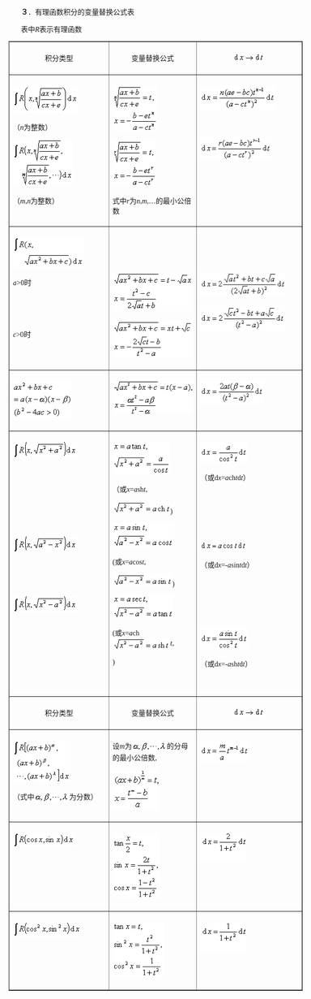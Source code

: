 <div class=Section1>
<p><span lang=EN-US style='font-family:宋体_GB2312'>&nbsp;&nbsp;&nbsp;&nbsp;&nbsp;&nbsp; </span><b><span
lang=ZH-CN style='font-family:宋体_GB2312'>３</span></b><span lang=ZH-CN
style='font-family:宋体_GB2312'>．有理函数积分的变量替换公式表</span></p>
<p><span lang=EN-US style='font-family:宋体_GB2312'>&nbsp;&nbsp;&nbsp;&nbsp;&nbsp;&nbsp; </span><span
lang=ZH-CN style='font-family:宋体_GB2312'>表中</span><i><span lang=EN-US
style='font-family:仿宋体'>R</span></i><span lang=ZH-CN style='font-family:宋体_GB2312'>表示有理函数</span></p>
<div align=right>
<table class=MsoNormalTable border=1 cellspacing=1 cellpadding=0 width=581
 style='width:435.75pt'>
 <tr style='height:22.5pt'>
  <td width="34%" valign=top style='width:34.0%;padding:5.25pt 5.25pt 5.25pt 5.25pt;
  height:22.5pt'>
  <p align=center style='text-align:center'><span lang=ZH-CN style='font-family:
  宋体_GB2312'>积分类型</span><span lang=ZH-CN> </span></p>
  </td>
  <td width="30%" valign=top style='width:30.0%;padding:5.25pt 5.25pt 5.25pt 5.25pt;
  height:22.5pt'>
  <p align=center style='text-align:center'><span lang=ZH-CN style='font-family:
  宋体_GB2312'>变量替换公式</span><span lang=ZH-CN> </span></p>
  </td>
  <td width="36%" valign=top style='width:36.0%;padding:5.25pt 5.25pt 5.25pt 5.25pt;
  height:22.5pt'>
  <p align=center style='text-align:center'><span lang=EN-US style='font-family:
  仿宋体'><img width=62 height=18 src="res/17e9d95da129bdd93c34fb6cc6aaaa52_5504_files/Image2953.gif"></span></p>
  </td>
 </tr>
 <tr style='height:22.5pt'>
  <td width="34%" valign=top style='width:34.0%;padding:5.25pt 5.25pt 5.25pt 5.25pt;
  height:22.5pt'>
  <p><span lang=EN-US style='font-family:仿宋体'><img width=128 height=53
  src="res/17e9d95da129bdd93c34fb6cc6aaaa52_5504_files/Image2954.gif"></span></p>
  <p><span lang=ZH-CN style='font-family:宋体_GB2312'>（</span><i><span
  lang=EN-US style='font-family:仿宋体'>n</span></i><span lang=ZH-CN
  style='font-family:宋体_GB2312'>为整数）</span></p>
  <p><span lang=EN-US style='font-family:仿宋体'><img width=118 height=93
  src="res/17e9d95da129bdd93c34fb6cc6aaaa52_5504_files/Image2955.gif"></span></p>
  <p><span lang=ZH-CN style='font-family:宋体_GB2312'>（</span><i><span
  lang=EN-US style='font-family:仿宋体'>m</span></i><span lang=EN-US
  style='font-family:宋体_GB2312'>,</span><i><span lang=EN-US style='font-family:
  仿宋体'>n</span></i><span lang=ZH-CN style='font-family:宋体_GB2312'>为整数）</span><span
  lang=ZH-CN> </span></p>
  </td>
  <td width="30%" valign=top style='width:30.0%;padding:5.25pt 5.25pt 5.25pt 5.25pt;
  height:22.5pt'>
  <p><span lang=EN-US style='font-family:仿宋体'><img width=88 height=90
  src="res/17e9d95da129bdd93c34fb6cc6aaaa52_5504_files/Image2956.gif"></span></p>
  <p><span lang=EN-US style='font-family:仿宋体'><img width=86 height=90
  src="res/17e9d95da129bdd93c34fb6cc6aaaa52_5504_files/Image2957.gif"></span></p>
  <p><span lang=ZH-CN style='font-family:宋体_GB2312'>式中</span><i><span
  lang=EN-US style='font-family:仿宋体'>r</span></i><span lang=ZH-CN
  style='font-family:宋体_GB2312'>为</span><i><span lang=EN-US style='font-family:
  仿宋体'>n</span></i><span lang=EN-US style='font-family:宋体_GB2312'>,</span><i><span
  lang=EN-US style='font-family:仿宋体'>m</span></i><i><span lang=EN-US
  style='font-family:宋体_GB2312'>,</span></i><span lang=ZH-CN style='font-family:
  宋体_GB2312'>…的最小公倍数</span><span lang=ZH-CN> </span></p>
  </td>
  <td width="36%" valign=top style='width:36.0%;padding:5.25pt 5.25pt 5.25pt 5.25pt;
  height:22.5pt'>
  <p><span lang=EN-US style='font-family:仿宋体'><img width=148 height=48
  src="res/17e9d95da129bdd93c34fb6cc6aaaa52_5504_files/Image2958.gif"></span></p>
  <p><span lang=ZH-CN style='font-family:宋体_GB2312'>　</span></p>
  <p><span lang=EN-US style='font-family:仿宋体'><img width=140 height=48
  src="res/17e9d95da129bdd93c34fb6cc6aaaa52_5504_files/Image2959.gif"></span></p>
  </td>
 </tr>
 <tr>
  <td width="34%" valign=top style='width:34.0%;padding:5.25pt 5.25pt 5.25pt 5.25pt'>
  <p><span lang=EN-US style='font-family:仿宋体'><img width=140 height=60
  src="res/17e9d95da129bdd93c34fb6cc6aaaa52_5504_files/Image2960.gif"></span></p>
  <p><i><span lang=EN-US style='font-family:仿宋体'>a</span></i><span lang=EN-US
  style='font-family:宋体_GB2312'>&gt;0</span><span lang=ZH-CN style='font-family:
  宋体_GB2312'>时</span></p>
  <p><span lang=ZH-CN style='font-family:宋体_GB2312'>　</span></p>
  <p><span lang=ZH-CN style='font-family:宋体_GB2312'>　</span></p>
  <p><i><span lang=EN-US style='font-family:宋体_GB2312'>c</span></i><span
  lang=EN-US style='font-family:宋体_GB2312'>&gt;0</span><span lang=ZH-CN
  style='font-family:宋体_GB2312'>时</span><span lang=ZH-CN> </span></p>
  </td>
  <td width="30%" valign=top style='width:30.0%;padding:5.25pt 5.25pt 5.25pt 5.25pt'>
  <p><span lang=ZH-CN style='font-family:宋体_GB2312'>　</span></p>
  <p><span lang=ZH-CN style='font-family:宋体_GB2312'>　</span></p>
  <p><span lang=EN-US style='font-family:仿宋体'><img width=158 height=77
  src="res/17e9d95da129bdd93c34fb6cc6aaaa52_5504_files/Image2961.gif"></span></p>
  <p><span lang=EN-US style='font-family:仿宋体'><img width=158 height=73
  src="res/17e9d95da129bdd93c34fb6cc6aaaa52_5504_files/Image2962.gif"></span></p>
  </td>
  <td width="36%" valign=top style='width:36.0%;padding:5.25pt 5.25pt 5.25pt 5.25pt'>
  <p><span lang=ZH-CN style='font-family:宋体_GB2312'>　</span></p>
  <p><span lang=ZH-CN style='font-family:宋体_GB2312'>　</span></p>
  <p><span lang=EN-US style='font-family:仿宋体'><img width=169 height=49
  src="res/17e9d95da129bdd93c34fb6cc6aaaa52_5504_files/Image2963.gif"></span></p>
  <p><span lang=EN-US style='font-family:仿宋体'><img width=167 height=49
  src="res/17e9d95da129bdd93c34fb6cc6aaaa52_5504_files/Image2964.gif"></span></p>
  </td>
 </tr>
 <tr>
  <td width="34%" valign=top style='width:34.0%;padding:5.25pt 5.25pt 5.25pt 5.25pt'>
  <p><span lang=EN-US style='font-family:仿宋体'><img width=117 height=73
  src="res/17e9d95da129bdd93c34fb6cc6aaaa52_5504_files/Image2965.gif"></span></p>
  </td>
  <td width="30%" valign=top style='width:30.0%;padding:5.25pt 5.25pt 5.25pt 5.25pt'>
  <p><span lang=EN-US><img width=160 height=65 src="res/17e9d95da129bdd93c34fb6cc6aaaa52_5504_files/1.gif"></span></p>
  </td>
  <td width="36%" valign=top style='width:36.0%;padding:5.25pt 5.25pt 5.25pt 5.25pt'>
  <p><span lang=EN-US style='font-family:仿宋体'><img width=125 height=45
  src="res/17e9d95da129bdd93c34fb6cc6aaaa52_5504_files/Image2967.gif"></span></p>
  </td>
 </tr>
 <tr>
  <td width="34%" valign=top style='width:34.0%;padding:5.25pt 5.25pt 5.25pt 5.25pt'>
  <p><span lang=EN-US style='font-family:仿宋体'><img width=126 height=32
  src="res/17e9d95da129bdd93c34fb6cc6aaaa52_5504_files/Image2968.gif"></span></p>
  <p><span lang=ZH-CN style='font-family:宋体_GB2312'>　</span></p>
  <p><span lang=ZH-CN style='font-family:宋体_GB2312'>　</span></p>
  <p><span lang=ZH-CN style='font-family:宋体_GB2312'>　</span></p>
  <p><span lang=ZH-CN style='font-family:宋体_GB2312'>　</span></p>
  <p><span lang=EN-US style='font-family:仿宋体'><img width=126 height=32
  src="res/17e9d95da129bdd93c34fb6cc6aaaa52_5504_files/Image2969.gif"></span></p>
  <p><span lang=ZH-CN style='font-family:宋体_GB2312'>　</span></p>
  <p><span lang=ZH-CN style='font-family:宋体_GB2312'>　</span></p>
  <p><span lang=EN-US style='font-family:仿宋体'><img width=126 height=32
  src="res/17e9d95da129bdd93c34fb6cc6aaaa52_5504_files/Image2970.gif"></span></p>
  <p><span lang=ZH-CN style='font-family:宋体_GB2312'>　</span></p>
  <p><span lang=ZH-CN style='font-family:宋体_GB2312'>　</span></p>
  <p><span lang=ZH-CN style='font-family:宋体_GB2312'>　</span></p>
  <p><span lang=ZH-CN style='font-family:宋体_GB2312'>　</span><span lang=ZH-CN> </span></p>
  </td>
  <td width="30%" valign=top style='width:30.0%;padding:5.25pt 5.25pt 5.25pt 5.25pt'>
  <p><span lang=EN-US style='font-family:仿宋体'><img width=113 height=64
  src="res/17e9d95da129bdd93c34fb6cc6aaaa52_5504_files/Image2971.gif"></span></p>
  <p><span lang=ZH-CN style='font-family:宋体_GB2312'>（或</span><i><span
  lang=EN-US style='font-family:宋体_GB2312'>x</span></i><span lang=EN-US
  style='font-family:宋体_GB2312'>=</span><i><span lang=EN-US style='font-family:
  仿宋体'>a</span></i><span lang=EN-US style='font-family:宋体_GB2312'>sh<i>t</i>,</span></p>
  <p><span lang=EN-US style='font-family:仿宋体'><img width=114 height=25
  src="res/17e9d95da129bdd93c34fb6cc6aaaa52_5504_files/Image2972.gif"></span><span lang=EN-US
  style='font-family:宋体_GB2312'>)</span></p>
  <p><span lang=EN-US style='font-family:仿宋体'><img width=121 height=48
  src="res/17e9d95da129bdd93c34fb6cc6aaaa52_5504_files/Image2973.gif"></span></p>
  <p><span lang=EN-US style='font-family:宋体_GB2312'>(</span><span lang=ZH-CN
  style='font-family:宋体_GB2312'>或</span><i><span lang=EN-US style='font-family:
  仿宋体'>x</span></i><span lang=EN-US style='font-family:宋体_GB2312'>=</span><i><span
  lang=EN-US style='font-family:仿宋体'>a</span></i><span lang=EN-US
  style='font-family:仿宋体'>cos<i>t</i></span><span lang=EN-US style='font-family:
  宋体_GB2312'>,</span></p>
  <p><span lang=EN-US style='font-family:仿宋体'><img width=118 height=25
  src="res/17e9d95da129bdd93c34fb6cc6aaaa52_5504_files/Image2974.gif"></span><span lang=EN-US
  style='font-family:宋体_GB2312'>)</span></p>
  <p><span lang=EN-US style='font-family:仿宋体'><img width=120 height=45
  src="res/17e9d95da129bdd93c34fb6cc6aaaa52_5504_files/Image2975.gif"></span></p>
  <p><span lang=EN-US style='font-family:宋体_GB2312'>(</span><span lang=ZH-CN
  style='font-family:宋体_GB2312'>或</span><i><span lang=EN-US style='font-family:
  仿宋体'>x</span></i><span lang=EN-US style='font-family:宋体_GB2312'>=</span><i><span
  lang=EN-US style='font-family:仿宋体'>a</span></i><span lang=EN-US
  style='font-family:仿宋体'>ch<img width=114 height=25
  src="res/17e9d95da129bdd93c34fb6cc6aaaa52_5504_files/Image2976.gif" align=absmiddle><i>t</i></span><span
  lang=EN-US style='font-family:宋体_GB2312'>,</span></p>
  <p><span lang=EN-US style='font-family:宋体_GB2312'>)</span><span lang=EN-US> </span></p>
  </td>
  <td width="36%" valign=top style='width:36.0%;padding:5.25pt 5.25pt 5.25pt 5.25pt'>
  <p><span lang=EN-US style='font-family:仿宋体'><img width=93 height=41
  src="res/17e9d95da129bdd93c34fb6cc6aaaa52_5504_files/Image2977.gif"></span></p>
  <p><span lang=ZH-CN style='font-family:宋体_GB2312'>（或</span><span lang=EN-US
  style='font-family:仿宋体'>d<i>x</i></span><span lang=EN-US style='font-family:
  宋体_GB2312'>=</span><i><span lang=EN-US style='font-family:仿宋体'>a</span></i><span
  lang=EN-US style='font-family:仿宋体'>ch<i>t</i>d<i>t</i></span><span
  lang=ZH-CN style='font-family:宋体_GB2312'>）</span></p>
  <p><span lang=ZH-CN style='font-family:宋体_GB2312'>　</span></p>
  <p><span lang=ZH-CN style='font-family:宋体_GB2312'>　</span></p>
  <p><span lang=ZH-CN style='font-family:宋体_GB2312'>　</span></p>
  <p><span lang=EN-US style='font-family:仿宋体'><img width=92 height=18
  src="res/17e9d95da129bdd93c34fb6cc6aaaa52_5504_files/Image2978.gif"></span></p>
  <p><span lang=ZH-CN style='font-family:宋体_GB2312'>（或</span><span lang=EN-US
  style='font-family:仿宋体'>d<i>x</i></span><span lang=EN-US style='font-family:
  宋体_GB2312'>=-</span><i><span lang=EN-US style='font-family:仿宋体'>a</span></i><span
  lang=EN-US style='font-family:仿宋体'>sin<i>t</i>d<i>t</i></span><span
  lang=ZH-CN style='font-family:宋体_GB2312'>）</span></p>
  <p><span lang=ZH-CN style='font-family:宋体_GB2312'>　</span></p>
  <p><span lang=ZH-CN style='font-family:宋体_GB2312'>　</span></p>
  <p><span lang=ZH-CN style='font-family:宋体_GB2312'>　</span></p>
  <p><span lang=EN-US style='font-family:仿宋体'><img width=93 height=41
  src="res/17e9d95da129bdd93c34fb6cc6aaaa52_5504_files/Image2979.gif"></span></p>
  <p><span lang=ZH-CN style='font-family:宋体_GB2312'>（或</span><span lang=EN-US
  style='font-family:仿宋体'>d<i>x</i></span><span lang=EN-US style='font-family:
  宋体_GB2312'>=-</span><i><span lang=EN-US style='font-family:仿宋体'>a</span></i><span
  lang=EN-US style='font-family:仿宋体'>sh<i>t</i>d<i>t</i></span><span
  lang=ZH-CN style='font-family:宋体_GB2312'>）</span></p>
  <p><span lang=ZH-CN style='font-family:宋体_GB2312'>　</span><span lang=ZH-CN> </span></p>
  </td>
 </tr>
 <tr style='height:15.75pt'>
  <td width="34%" valign=top style='width:34.0%;padding:5.25pt 5.25pt 5.25pt 5.25pt;
  height:15.75pt'>
  <p align=center style='text-align:center'><span lang=ZH-CN style='font-family:
  宋体_GB2312'>积分类型</span><span lang=ZH-CN> </span></p>
  </td>
  <td width="30%" valign=top style='width:30.0%;padding:5.25pt 5.25pt 5.25pt 5.25pt;
  height:15.75pt'>
  <p align=center style='text-align:center'><span lang=ZH-CN style='font-family:
  宋体_GB2312'>变量替换公式</span><span lang=ZH-CN> </span></p>
  </td>
  <td width="36%" valign=top style='width:36.0%;padding:5.25pt 5.25pt 5.25pt 5.25pt;
  height:15.75pt'>
  <p align=center style='text-align:center'><span lang=EN-US style='font-family:
  仿宋体'><img width=62 height=18 src="res/17e9d95da129bdd93c34fb6cc6aaaa52_5504_files/Image2953.gif"></span></p>
  </td>
 </tr>
 <tr style='height:93.0pt'>
  <td width="34%" valign=top style='width:34.0%;padding:5.25pt 5.25pt 5.25pt 5.25pt;
  height:93.0pt'>
  <p><span lang=EN-US style='font-family:仿宋体'><img width=113 height=82
  src="res/17e9d95da129bdd93c34fb6cc6aaaa52_5504_files/Image2980.gif"></span></p>
  <p><span lang=ZH-CN style='font-family:宋体_GB2312'>（式中</span><span lang=EN-US
  style='font-family:宋体_GB2312'><img width=69 height=21
  src="res/17e9d95da129bdd93c34fb6cc6aaaa52_5504_files/Image2981.gif" align=absmiddle></span><span
  lang=ZH-CN style='font-family:宋体_GB2312'>为分数）</span><span lang=ZH-CN> </span></p>
  </td>
  <td width="30%" valign=top style='width:30.0%;padding:5.25pt 5.25pt 5.25pt 5.25pt;
  height:93.0pt'>
  <p><span lang=ZH-CN style='font-family:宋体_GB2312'>设</span><i><span
  lang=EN-US style='font-family:仿宋体'>m</span></i><span lang=ZH-CN
  style='font-family:宋体_GB2312'>为</span><span lang=EN-US style='font-family:
  宋体_GB2312'><img width=69 height=21 src="res/17e9d95da129bdd93c34fb6cc6aaaa52_5504_files/Image2981.gif"
  align=absmiddle></span><span lang=ZH-CN style='font-family:宋体_GB2312'>的分母的最小公倍数</span><span
  lang=EN-US style='font-family:宋体_GB2312'>,</span></p>
  <p><span lang=EN-US><img width=90 height=79 src="res/17e9d95da129bdd93c34fb6cc6aaaa52_5504_files/2.gif"></span></p>
  </td>
  <td width="36%" valign=top style='width:36.0%;padding:5.25pt 5.25pt 5.25pt 5.25pt;
  height:93.0pt'>
  <p><span lang=EN-US style='font-family:仿宋体'><img width=96 height=41
  src="res/17e9d95da129bdd93c34fb6cc6aaaa52_5504_files/Image2983.gif"></span></p>
  </td>
 </tr>
 <tr style='height:22.5pt'>
  <td width="34%" valign=top style='width:34.0%;padding:5.25pt 5.25pt 5.25pt 5.25pt;
  height:22.5pt'>
  <p><span lang=EN-US style='font-family:仿宋体'><img width=121 height=29
  src="res/17e9d95da129bdd93c34fb6cc6aaaa52_5504_files/Image2984.gif"></span></p>
  </td>
  <td width="30%" valign=top style='width:30.0%;padding:5.25pt 5.25pt 5.25pt 5.25pt;
  height:22.5pt'>
  <p><span lang=EN-US style='font-family:仿宋体'><img width=93 height=129
  src="res/17e9d95da129bdd93c34fb6cc6aaaa52_5504_files/Image2985.gif"></span></p>
  </td>
  <td width="36%" valign=top style='width:36.0%;padding:5.25pt 5.25pt 5.25pt 5.25pt;
  height:22.5pt'>
  <p><span lang=EN-US><img width=90 height=54 src="res/17e9d95da129bdd93c34fb6cc6aaaa52_5504_files/3.gif"></span></p>
  </td>
 </tr>
 <tr>
  <td width="34%" valign=top style='width:34.0%;padding:5.25pt 5.25pt 5.25pt 5.25pt'>
  <p><span lang=EN-US style='font-family:仿宋体'><img width=134 height=29
  src="res/17e9d95da129bdd93c34fb6cc6aaaa52_5504_files/Image2987.gif"></span></p>
  </td>
  <td width="30%" valign=top style='width:30.0%;padding:5.25pt 5.25pt 5.25pt 5.25pt'>
  <p><span lang=EN-US style='font-family:仿宋体'><img width=101 height=108
  src="res/17e9d95da129bdd93c34fb6cc6aaaa52_5504_files/Image2988.gif"></span></p>
  </td>
  <td width="36%" valign=top style='width:36.0%;padding:5.25pt 5.25pt 5.25pt 5.25pt'>
  <p><span lang=EN-US><img width=90 height=57 src="res/17e9d95da129bdd93c34fb6cc6aaaa52_5504_files/4.gif"></span></p>
  </td>
 </tr>
</table>
</div>
<p class=MsoNormal><span lang=EN-US>&nbsp;</span></p>
</div>